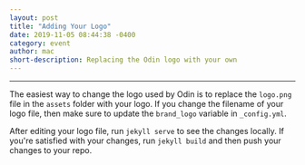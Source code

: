 ```yaml
---
layout: post
title: "Adding Your Logo"
date: 2019-11-05 08:44:38 -0400
category: event
author: mac
short-description: Replacing the Odin logo with your own
---
```


-----

The easiest way to change the logo used by Odin is to replace the `logo.png` file in the `assets` folder with your logo. If you change the filename of your logo file, then make sure to update the `brand_logo` variable in `_config.yml`.

After editing your logo file, run `jekyll serve` to see the changes locally. If you're satisfied with your changes, run `jekyll build` and then push your changes to your repo.
 
